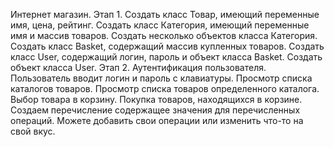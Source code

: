 Интернет магазин.
Этап 1.
Создать класс Товар, имеющий переменные имя, цена, рейтинг.
Создать класс Категория, имеющий переменные имя и массив товаров. Создать несколько объектов класса Категория.
Создать класс Basket, содержащий массив купленных товаров.
Создать класс User, содержащий логин, пароль и объект класса Basket. Создать объект класса User.
Этап 2.
Аутентификация пользователя. Пользователь вводит логин и пароль с клавиатуры.
Просмотр списка каталогов товаров.
Просмотр списка товаров определенного каталога.
Выбор товара в корзину.
Покупка товаров, находящихся в корзине.
Создаем перечисление содержащее значения для перечисленных операций. Можете добавить свои операции или
изменить что-то на свой вкус.